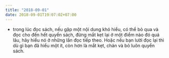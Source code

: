 ```yaml
---
title: "2018-09-01"
date: 2018-09-01T19:07:02+07:00
---
```


* trong lúc đọc sách, nếu gặp một nội dung khó hiểu, có thể bỏ qua và đọc cho đến hết quyển sách, đừng mắt kẹt lại ở một điểm nào đó quá lâu, hãy hiểu nó ở những lần đọc tiếp theo. Hoặc nếu bạn lười đọc lại thì dù gì bạn đã hiểu một ít, còn hơn là mắt kẹt, chán và bỏ luôn quyển sách.
